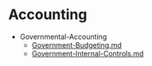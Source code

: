
# Accounting

- Governmental-Accounting
  - [Government-Budgeting.md](./Government-Budgeting.md)
  - [Government-Internal-Controls.md](./Government-Internal-Controls.md)
